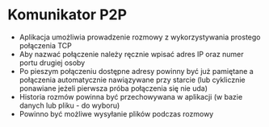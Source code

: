 # Komunikator P2P

- Aplikacja umożliwia prowadzenie rozmowy z wykorzystywania prostego połączenia TCP
- Aby nazwać połączenie należy ręcznie wpisać adres IP oraz numer portu drugiej osoby
- Po pieszym połączeniu dostępne adresy powinny być już pamiętane a połączenia automatycznie nawiązywane przy starcie (lub cyklicznie ponawiane jeżeli pierwsza próba połączenia się nie uda)
- Historia rozmów powinna być przechowywana w aplikacji (w bazie danych lub pliku - do wyboru)
- Powinno być możliwe wysyłanie plików podczas rozmowy